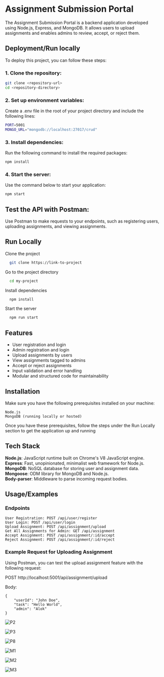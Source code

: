 
# Assignment Submission Portal

The Assignment Submission Portal is a backend application developed using Node.js, Express, and MongoDB. It allows users to upload assignments and enables admins to review, accept, or reject them.


## Deployment/Run locally

To deploy this project, you can follow these steps:

### 1. Clone the repository:

```bash
git clone <repository-url>
cd <repository-directory>
```

### 2. Set up environment variables: 
Create a .env file in the root of your project directory and include the following lines:

```bash
PORT=5001
MONGO_URL="mongodb://localhost:27017/crud"
```

### 3. Install dependencies: 
Run the following command to install the required packages:

```bash
npm install
```

### 4. Start the server: 
Use the command below to start your application:

```bash
npm start
```


## Test the API with Postman: 
Use Postman to make requests to your endpoints, such as registering users, uploading assignments, and viewing assignments.


## Run Locally

Clone the project

```bash
  git clone https://link-to-project
```

Go to the project directory

```bash
  cd my-project
```

Install dependencies

```bash
  npm install
```

Start the server

```bash
  npm run start
```


## Features

- User registration and login
- Admin registration and login
- Upload assignments by users
- View assignments tagged to admins
- Accept or reject assignments
- Input validation and error handling
- Modular and structured code for maintainability

## Installation

Make sure you have the following prerequisites installed on your machine:


    Node.js 
    MongoDB (running locally or hosted)

Once you have these prerequisites, follow the steps under the Run Locally section to get the application up and running
    
## Tech Stack

**Node.js**: JavaScript runtime built on Chrome's V8 JavaScript engine.
**Express**: Fast, unopinionated, minimalist web framework for Node.js.
**MongoDB**: NoSQL database for storing user and assignment data.
**Mongoose**: ODM library for MongoDB and Node.js.   
**Body-parser**: Middleware to parse incoming request bodies.


## Usage/Examples

### Endpoints

    User Registration: POST /api/user/register
    User Login: POST /api/user/login
    Upload Assignment: POST /api/assignment/upload
    Get All Assignments for Admin: GET /api/assignment
    Accept Assignment: POST /api/assignment/:id/accept
    Reject Assignment: POST /api/assignment/:id/reject

### Example Request for Uploading Assignment

Using Postman, you can test the upload assignment feature with the following request:

POST http://localhost:5001/api/assignment/upload

Body:
```
{
    "userId": "John Doe",
    "task": "Hello World",
    "admin": "Alok"
}
```

![P2](https://github.com/user-attachments/assets/267ec6c5-4aa1-45c9-9a2a-5e4ab790c76c)

![P3](https://github.com/user-attachments/assets/fa96cc7c-c859-4898-97e6-248a3b2ec6db)

![P8](https://github.com/user-attachments/assets/6174dc35-3c14-4b82-9e81-6bf171b8ef72)

![M1](https://github.com/user-attachments/assets/78a827c9-3f5f-4fe9-8dc8-dce0808b5dba)

![M2](https://github.com/user-attachments/assets/4b262c22-d951-4d40-aa13-e4529d26d5f7)

![M3](https://github.com/user-attachments/assets/12ba2ec9-4504-4031-bf77-6e49ad31c403)




